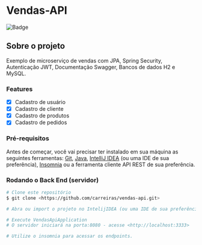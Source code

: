 # Vendas-API

![Badge](https://img.shields.io/badge/license-MIT-green?style=for-the-badge)

## Sobre o projeto

Exemplo de microserviço de vendas com JPA, Spring Security, Autenticação JWT, Documentação Swagger, Bancos de dados H2 e MySQL.

### Features

- [x] Cadastro de usuário
- [x] Cadastro de cliente
- [x] Cadastro de produtos
- [x] Cadastro de pedidos

### Pré-requisitos

Antes de começar, você vai precisar ter instalado em sua máquina as seguintes ferramentas:
[Git](https://git-scm.com), [Java](https://nodejs.org/en/), [IntelliJ IDEA](https://www.jetbrains.com/pt-br/idea/) (ou uma IDE de sua preferência), [Insomnia](https://insomnia.rest/download) ou a ferramenta cliente API REST de sua preferência.

### Rodando o Back End (servidor)

```bash
# Clone este repositório
$ git clone <https://github.com/carreiras/vendas-api.git>

# Abra ou import o projeto no IntelijIDEA (ou uma IDE de sua preferência)

# Execute VendasApiApplication
# O servidor iniciará na porta:8080 - acesse <http://localhost:3333>

# Utilize o insomnia para acessar os endpoints.

